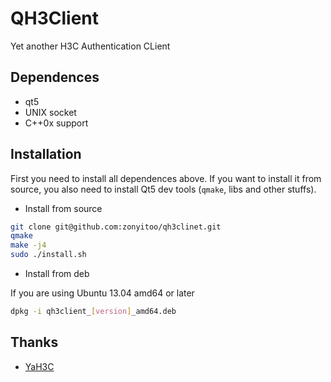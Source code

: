 # QH3Client
Yet another H3C Authentication CLient

## Dependences

* qt5
* UNIX socket
* C++0x support

## Installation

First you need to install all dependences above. If you want to install it from source, you also need to install Qt5 dev tools (`qmake`, libs and other stuffs).

* Install from source

```bash
git clone git@github.com:zonyitoo/qh3clinet.git
qmake
make -j4
sudo ./install.sh
```

* Install from deb

If you are using Ubuntu 13.04 amd64 or later

```bash
dpkg -i qh3client_[version]_amd64.deb
```

## Thanks

* [YaH3C](git@github.com:humiaozuzu/YaH3C.git)
